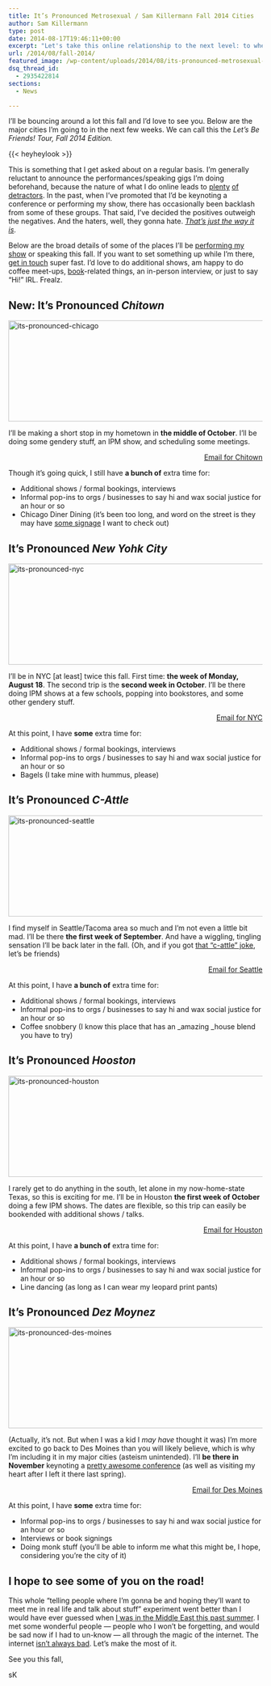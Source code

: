 ```yaml
---
title: It’s Pronounced Metrosexual / Sam Killermann Fall 2014 Cities
author: Sam Killermann
type: post
date: 2014-08-17T19:46:11+00:00
excerpt: "Let's take this online relationship to the next level: to where we can smell each other (not in a weird way)."
url: /2014/08/fall-2014/
featured_image: /wp-content/uploads/2014/08/its-pronounced-metrosexual-sam-killermann-tour-cities-fall-2014.jpg
dsq_thread_id:
  - 2935422814
sections:
  - News

---
```

I&#8217;ll be bouncing around a lot this fall and I&#8217;d love to see you. Below are the major cities I&#8217;m going to in the next few weeks. We can call this the _Let&#8217;s Be Friends! Tour, Fall 2014 Edition._

{{< heyheylook >}}

This is something that I get asked about on a regular basis. I&#8217;m generally reluctant to announce the performances/speaking gigs I&#8217;m doing beforehand, because the nature of what I do online leads to <a href="http://www.guidetogender.com/2014/01/11/nom-attempted-a-hate-piece-against-me-and-the-genderbread-person/" target="_blank">plenty</a> <a title="One reason I’m a social justice advocate (as a white, straight, male)" href="/2012/02/one-reason-i-do-what-i-do/" target="_blank">of</a> <a title="Being an Ally Between a Rock and a Hard Place" href="/2013/05/being-an-ally-between-a-rock-and-a-hard-place/" target="_blank">detractors</a>. In the past, when I&#8217;ve promoted that I&#8217;d be keynoting a conference or performing my show, there has occasionally been backlash from some of these groups. That said, I&#8217;ve decided the positives outweigh the negatives. And the haters, well, they gonna hate. <a href="https://www.youtube.com/watch?v=dD9A8x_xn5g" target="_blank"><em>That&#8217;s just the way it is</em></a>.

Below are the broad details of some of the places I&#8217;ll be <a title="A show about snap judgments, identity, and oppression." href="/a-show-about-snap-judgments-identity-and-oppression/" target="_blank">performing my show</a> or speaking this fall. If you want to set something up while I&#8217;m there, <a title="Contact the Powers that Be" href="/contact/" target="_blank">get in touch</a> super fast. I&#8217;d love to do additional shows, am happy to do coffee meet-ups, <a href="http://guidetogender.com" target="_blank">book</a>-related things, an in-person interview, or just to say &#8220;Hi!&#8221; IRL. Frealz.

## New: It&#8217;s Pronounced _Chitown_

<img class="alignleft size-full wp-image-2708 lazy-load" data-src="/wp-content/uploads/2014/08/its-pronounced-chicago.jpg" alt="its-pronounced-chicago" width="1000" height="200" />
  
I&#8217;ll be making a short stop in my hometown in **the middle of October**. I&#8217;ll be doing some gendery stuff, an IPM show, and scheduling some meetings.

<div class="fourcol last clearfix" style="text-align: right;">
  <a href="mailto:cmapa@novlmgmt.com?CC=booking@0afb8f23-e02f-4bd2-a9ce-bafa1dce6d8c.app.getshifter.io&Subject=IPM%20CHI%3A%20%5BADD%20SUBJECT%5D&Body=***Please%20be%20as%20detailed%20as%20possible%20and%20we%27ll%20get%20right%20back%20to%20you.%20If%20you%20just%20want%20to%20get%20in%20touch%20with%20only%20Sam%20personally%2C%20you%20can%20email%20hime%20directly%20sam@0afb8f23-e02f-4bd2-a9ce-bafa1dce6d8c.app.getshifter.io.***" target="_blank"><span class="button">Email for Chitown <i class="fa fa-envelope-o"></i></span></a>
</div>

Though it&#8217;s going quick, I still have **a bunch of** extra time for:

  * Additional shows / formal bookings, interviews
  * Informal pop-ins to orgs / businesses to say hi and wax social justice for an hour or so
  * Chicago Diner Dining (it&#8217;s been too long, and word on the street is they may have <a href="/2014/07/how-the-gender-neutral-bathroom-sign-i-made-is-being-manufactured-and-donated-to-colleges/" title="How the Gender Neutral Bathroom Sign I Made is Being Manufactured and Donated to Colleges" target="_blank">some signage</a> I want to check out)

## It&#8217;s Pronounced _New Yohk City_

<img class="alignleft size-full wp-image-2708 lazy-load" data-src="/wp-content/uploads/2014/08/its-pronounced-nyc.jpg" alt="its-pronounced-nyc" width="1000" height="200" data-srcset="/wp-content/uploads/2014/08/its-pronounced-nyc.jpg 1000w, /wp-content/uploads/2014/08/its-pronounced-nyc-300x60.jpg 300w" sizes="(max-width: 1000px) 100vw, 1000px" />
  
I&#8217;ll be in NYC [at least] twice this fall. First time: **the week of Monday, August 18**. The second trip is the **second week in October**. I&#8217;ll be there doing IPM shows at a few schools, popping into bookstores, and some other gendery stuff.

<div class="fourcol last clearfix" style="text-align: right;">
  <a href="mailto:cmapa@novlmgmt.com?CC=booking@0afb8f23-e02f-4bd2-a9ce-bafa1dce6d8c.app.getshifter.io&Subject=IPM%20NYC%3A%20%5BADD%20SUBJECT%5D&Body=***Please%20be%20as%20detailed%20as%20possible%20and%20we%27ll%20get%20right%20back%20to%20you.%20If%20you%20just%20want%20to%20get%20in%20touch%20with%20only%20Sam%20personally%2C%20you%20can%20email%20hime%20directly%20sam@0afb8f23-e02f-4bd2-a9ce-bafa1dce6d8c.app.getshifter.io.***" target="_blank"><span class="button">Email for NYC <i class="fa fa-envelope-o"></i></span></a>
</div>

At this point, I have **some** extra time for:

  * Additional shows / formal bookings, interviews
  * Informal pop-ins to orgs / businesses to say hi and wax social justice for an hour or so
  * Bagels (I take mine with hummus, please)

## It&#8217;s Pronounced _C-Attle_

<img class="alignleft size-full wp-image-2715 lazy-load" data-src="/wp-content/uploads/2014/08/its-pronounced-seattle.jpg" alt="its-pronounced-seattle" width="1000" height="200" data-srcset="/wp-content/uploads/2014/08/its-pronounced-seattle.jpg 1000w, /wp-content/uploads/2014/08/its-pronounced-seattle-300x60.jpg 300w" sizes="(max-width: 1000px) 100vw, 1000px" />

I find myself in Seattle/Tacoma area so much and I&#8217;m not even a little bit mad. I&#8217;ll be there **the first week of September**. And have a wiggling, tingling sensation I&#8217;ll be back later in the fall. (Oh, and if you got <a title="C-Attle" href="https://www.youtube.com/watch?v=__3EZmzmIQs" target="_blank">that &#8220;c-attle&#8221; joke</a>, let&#8217;s be friends)

<div class="fourcol last clearfix" style="text-align: right;">
  <a href="mailto:cmapa@novlmgmt.com?CC=booking@0afb8f23-e02f-4bd2-a9ce-bafa1dce6d8c.app.getshifter.io&Subject=IPM%20SEA%3A%20%5BADD%20SUBJECT%5D&Body=***Please%20be%20as%20detailed%20as%20possible%20and%20we%27ll%20get%20right%20back%20to%20you.%20If%20you%20just%20want%20to%20get%20in%20touch%20with%20only%20Sam%20personally%2C%20you%20can%20email%20hime%20directly%20sam@0afb8f23-e02f-4bd2-a9ce-bafa1dce6d8c.app.getshifter.io.***" target="_blank"><span class="button">Email for Seattle <i class="fa fa-envelope-o"></i></span></a>
</div>

At this point, I have **a bunch of** extra time for:

  * Additional shows / formal bookings, interviews
  * Informal pop-ins to orgs / businesses to say hi and wax social justice for an hour or so
  * Coffee snobbery (I know this place that has an _amazing _house blend you have to try)

## It&#8217;s Pronounced _Hooston_

<img class="alignleft size-full wp-image-2714 lazy-load" data-src="/wp-content/uploads/2014/08/its-pronounced-houston.jpg" alt="its-pronounced-houston" width="1000" height="200" data-srcset="/wp-content/uploads/2014/08/its-pronounced-houston.jpg 1000w, /wp-content/uploads/2014/08/its-pronounced-houston-300x60.jpg 300w" sizes="(max-width: 1000px) 100vw, 1000px" />

I rarely get to do anything in the south, let alone in my now-home-state Texas, so this is exciting for me. I&#8217;ll be in Houston **the first week of October** doing a few IPM shows. The dates are flexible, so this trip can easily be bookended with additional shows / talks.

<div class="fourcol last clearfix" style="text-align: right;">
  <a href="mailto:cmapa@novlmgmt.com?CC=booking@0afb8f23-e02f-4bd2-a9ce-bafa1dce6d8c.app.getshifter.io&Subject=IPM%20HOU%3A%20%5BADD%20SUBJECT%5D&Body=***Please%20be%20as%20detailed%20as%20possible%20and%20we%27ll%20get%20right%20back%20to%20you.%20If%20you%20just%20want%20to%20get%20in%20touch%20with%20only%20Sam%20personally%2C%20you%20can%20email%20hime%20directly%20sam@0afb8f23-e02f-4bd2-a9ce-bafa1dce6d8c.app.getshifter.io.***" target="_blank"><span class="button">Email for Houston <i class="fa fa-envelope-o"></i></span></a>
</div>

At this point, I have **a bunch of** extra time for:

  * Additional shows / formal bookings, interviews
  * Informal pop-ins to orgs / businesses to say hi and wax social justice for an hour or so
  * Line dancing (as long as I can wear my leopard print pants)

## It&#8217;s Pronounced _Dez Moynez_

<img class="alignleft size-full wp-image-2714 lazy-load" data-src="/wp-content/uploads/2014/08/its-pronounced-des-moines.jpg" alt="its-pronounced-des-moines" width="1000" height="200" />

(Actually, it&#8217;s not. But when I was a kid I _may have_ thought it was) I&#8217;m more excited to go back to Des Moines than you will likely believe, which is why I&#8217;m including it in my major cities (asteism unintended). I&#8217;ll **be there in November** keynoting a <a href="http://www.eyesopeniowa.org/listen-connect-support-conference/" alt="Eyes Open Iowa">pretty awesome conference</a> (as well as visiting my heart after I left it there last spring).

<div class="fivecol last clearfix" style="text-align: right;">
  <a href="mailto:cmapa@novlmgmt.com?CC=booking@0afb8f23-e02f-4bd2-a9ce-bafa1dce6d8c.app.getshifter.io&Subject=IPM%20DES%3A%20%5BADD%20SUBJECT%5D&Body=***Please%20be%20as%20detailed%20as%20possible%20and%20we%27ll%20get%20right%20back%20to%20you.%20If%20you%20just%20want%20to%20get%20in%20touch%20with%20only%20Sam%20personally%2C%20you%20can%20email%20hime%20directly%20sam@0afb8f23-e02f-4bd2-a9ce-bafa1dce6d8c.app.getshifter.io.***" target="_blank"><span class="button">Email for Des Moines <i class="fa fa-envelope-o"></i></span></a>
</div>

At this point, I have **some** extra time for:

  * Informal pop-ins to orgs / businesses to say hi and wax social justice for an hour or so
  * Interviews or book signings
  * Doing monk stuff (you&#8217;ll be able to inform me what this might be, I hope, considering you&#8217;re the city of it)

## I hope to see some of you on the road!

This whole &#8220;telling people where I&#8217;m gonna be and hoping they&#8217;ll want to meet me in real life and talk about stuff&#8221; experiment went better than I would have ever guessed when <a title="I’m Heading to Cairo — Wanna hang?" href="/2014/04/sam-killermann-in-cairo/" target="_blank">I was in the Middle East this past summer</a>. I met some wonderful people &#8212; people who I won&#8217;t be forgetting, and would be sad now if I had to un-know &#8212; all through the magic of the internet. The internet <a title="I Have Not Given You Consent" href="/2014/04/i-have-not-given-you-consent/" target="_blank">isn&#8217;t always bad</a>. Let&#8217;s make the most of it.

See you this fall,

sK